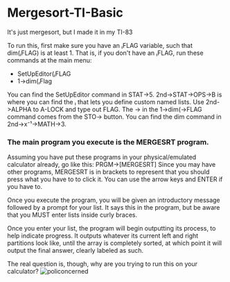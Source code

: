 # Mergesort-TI-Basic
It's just mergesort, but I made it in my TI-83

To run this, first make sure you have an ₗFLAG variable, such that dim(ₗFLAG) is at least 1.
That is, if you don't have an ₗFLAG, run these commands at the main menu:
- SetUpEditor(ₗFLAG
- 1→dim(ₗFlag

You can find the SetUpEditor command in STAT->5.
2nd→STAT→OPS→B is where you can find the ₗ that lets you define custom named lists.
Use 2nd->ALPHA to A-LOCK and type out FLAG.
The → in the 1→dim(→FLAG command comes from the STO→ button.
You can find the dim command in 2nd→x⁻¹→MATH→3.

### The main program you execute is the MERGESRT program.
Assuming you have put these programs in your physical/emulated calculator already, go like this:
PRGM→[MERGESRT]
Since you may have other programs, MERGESRT is in brackets to represent that you should press what you have to to click it. You can use the arrow keys and ENTER if you have to.

Once you execute the program, you will be given an introductory message followed by a prompt for your list.
It says this in the program, but be aware that you MUST enter lists inside curly braces.

Once you enter your list, the program will begin outputting its process, to help indicate progress.
It outputs whatever its current left and right partitions look like, until the array is completely sorted, at which point it will output the final answer, clearly labeled as such.

The real question is, though, why are you trying to run this on your calculator?
![policoncerned](https://cdn.discordapp.com/attachments/893631412689850378/1151268512740933683/policoncerned.png)
